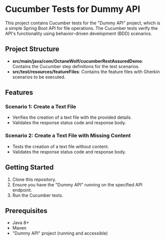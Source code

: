 # Cucumber Tests for Dummy API

This project contains Cucumber tests for the "Dummy API" project, which is a simple Spring Boot API for file operations. The Cucumber tests verify the API's functionality using behavior-driven development (BDD) scenarios.

## Project Structure

- **src/main/java/com/OctaneWolf/cucumberRestAssuredDemo**: Contains the Cucumber step definitions for the test scenarios.
- **src/test/resources/featureFiles**: Contains the feature files with Gherkin scenarios to be executed.

## Features

### Scenario 1: Create a Text File
- Verifies the creation of a text file with the provided details.
- Validates the response status code and response body.

### Scenario 2: Create a Text File with Missing Content
- Tests the creation of a text file without content.
- Validates the response status code and response body.

## Getting Started

1. Clone this repository.
2. Ensure you have the "Dummy API" running on the specified API endpoint.
3. Run the Cucumber tests.

## Prerequisites

- Java 8+
- Maven
- "Dummy API" project (running and accessible)
